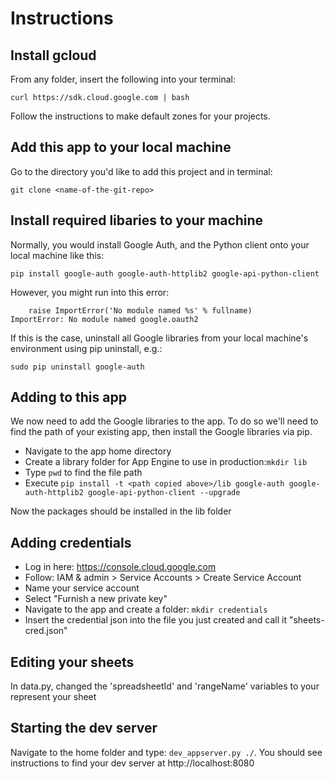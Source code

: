 # Instructions

## Install gcloud

From any folder, insert the following into your terminal:

```curl https://sdk.cloud.google.com | bash```

Follow the instructions to make default zones for your projects.

## Add this app to your local machine

Go to the directory you'd like to add this project and in terminal:

```git clone <name-of-the-git-repo> ```

## Install required libaries to your machine

Normally, you would install Google Auth, and the Python client onto your local machine like this:

```pip install google-auth google-auth-httplib2 google-api-python-client```

However, you might run into this error:

```    
	raise ImportError('No module named %s' % fullname)
ImportError: No module named google.oauth2 
```

If this is the case, uninstall all Google libraries from your local machine's environment using pip uninstall, e.g.:

```sudo pip uninstall google-auth```

## Adding to this app

We now need to add the Google libraries to the app. To do so we'll need to find the path of your existing app, then install the Google libraries via pip.

* Navigate to the app home directory
* Create a library folder for App Engine to use in production:```mkdir lib```
* Type ```pwd``` to find the file path
* Execute ```pip install -t <path copied above>/lib google-auth google-auth-httplib2 google-api-python-client --upgrade```

Now the packages should be installed in the lib folder

## Adding credentials

* Log in here: https://console.cloud.google.com
* Follow: IAM & admin > Service Accounts > Create Service Account
* Name your service account
* Select "Furnish a new private key"
* Navigate to the app and create a folder: ```mkdir credentials```
* Insert the credential json into the file you just created and call it "sheets-cred.json"

## Editing your sheets

In data.py, changed the 'spreadsheetId' and 'rangeName' variables to your represent your sheet


## Starting the dev server

Navigate to the home folder and type: ```dev_appserver.py ./```. You should see instructions to find your dev server at http://localhost:8080


